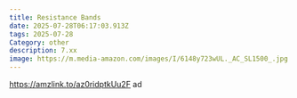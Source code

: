 ```yaml
---
title: Resistance Bands
date: 2025-07-28T06:17:03.913Z
tags: 2025-07-28
Category: other
description: 7.xx
image: https://m.media-amazon.com/images/I/6148y723wUL._AC_SL1500_.jpg
---
```

https://amzlink.to/az0ridptkUu2F ad